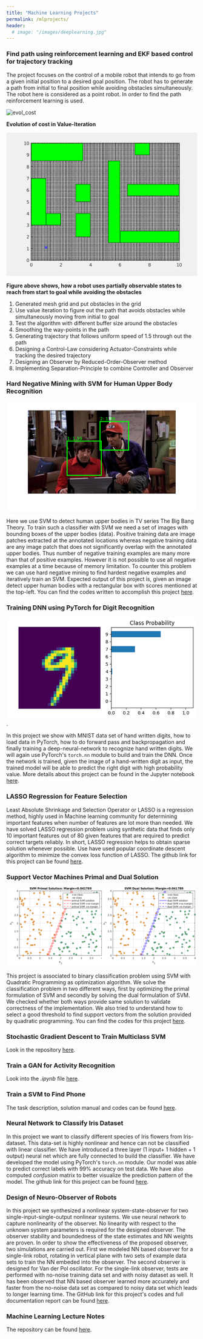 ```yaml
---
title: "Machine Learning Projects"
permalink: /mlprojects/
header:
  # image: "/images/deeplearning.jpg"
---
```


### Find path using reinforcement learning and EKF based control for trajectory tracking 
The project focuses on the control of a mobile robot that intends to go from a given initial position to a desired goal position. The robot has to generate a path from initial to final position while avoiding obstacles simultaneously. The robot here is considered as a point robot. In order to find the path reinforcement learning is used.

![evol_cost](/images/control/Value_growth9.gif)

**Evolution of cost in Value-Iteration**

![exp_op](/images/control//Obs_Avoidance196.gif)

**Figure above shows, how a robot uses partially observable states to reach from start to goal while avoiding the obstacles**

1. Generated mesh grid and put obstacles in the grid
2. Use value iteration to figure out the path that avoids obstacles while simultaneously moving from initial to goal
3. Test the algorithm with different buffer size around the obstacles
4. Smoothing the way-points in the path
5. Generating trajectory that follows uniform speed of 1.5 through out the path
6. Designing a Control-Law considering Actuator-Constraints while tracking the desired trajectory
7. Designing an Observer by Reduced-Order-Observer method
8. Implementing Separation-Principle to combine Controller and Observer

### Hard Negative Mining with SVM for Human Upper Body Recognition
![SVM_hardneg](/images/ml/svm_hard_neg_minig.png)

Here we use SVM to detect human upper bodies in TV series The Big Bang Theory. To train such a classifier with SVM we need a set of images with bounding boxes of the upper bodies (data). Positive training data are image patches extracted at the annotated locations whereas negative training data are any image patch that does not significantly overlap with the annotated upper bodies. Thus number of negative training examples are many more than that of positive examples. However it is not possible to use all negative examples at a time because of memory limitation. To counter this problem we can use hard negative mining to find hardest negative examples and iteratively train an SVM. Expected output of this project is, given an image detect upper human bodies with a rectangular box with scores mentioned at the top-left. You can find the codes written to accomplish this project [here](https://github.com/mattsinbot/SVM-Upper-Body-Detection).

### Training DNN using PyTorch for Digit Recognition
![digit_predict](/images/ml/digit_predict.png).

In this project we show with MNIST data set of hand written digits, how to load data in PyTorch, how to do forward pass and backpropagation and finally training a deep-neural-network to recognize hand written digits.
We will again use PyTorch's `torch.nn` module to build and train the DNN. Once the network is trained, given the image of a hand-written digit as input, the trained model will be able to predict the right digit with high probability value. More details about this project can be found in the Jupyter notebook [here](https://github.com/mattsinbot/Pytorch-ML).

### LASSO Regression for Feature Selection
Least Absolute Shrinkage and Selection Operator or LASSO is a regression method, highly used in Machine learning community for determining important features when number of features are lot more than needed. We have solved LASSO regression problem using synthetic data that finds only 10 important features out of 80 given features that are required to predict correct targets reliably. In short, LASSO regression helps to obtain sparse solution whenever possible. Use have used popular coordinate descent algorithm to minimize the convex loss function of LASSO. The github link for this project can be found
[here](https://github.com/mattsinbot/Coordinate-Descent-LASSO).

### Support Vector Machines Primal and Dual Solution
![SVM_basic](/images/ml/SVM-primal-Dual.png)

This project is associated to binary classification problem using SVM with Quadratic Programming as optimization algorithm. We solve the classification problem in two different ways, first by optimizing the primal formulation of SVM and secondly by solving the dual formulation of SVM. We checked whether both ways provide same solution to validate correctness of the implementation. We also tried to understand how to select a good threshold to find support vectors from the solution provided by quadratic programming. You can find the codes for this project [here](https://github.com/mattsinbot/SVM-Primal-Dual).

### Stochastic Gradient Descent to Train Multiclass SVM
Look in the repository [here](https://github.com/mattsinbot/SVM-SGD-Multiclass).

### Train a GAN for Activity Recognition
Look into the *.ipynb* file [here](https://github.com/mattsinbot/Train-GAN-Activity-Recognition).

### Train a SVM to Find Phone
The task description, solution manual and codes can be found [here](https://github.com/mattsinbot/Find-Phone-SVM).

### Neural Network to Classify Iris Dataset
In this project we want to classify different species of Iris flowers from Iris-dataset. This data-set is highly nonlinear and hence can not be classified with linear classifier. We have introduced a three layer (1 input+ 1 hidden + 1 output) neural net which are fully connected to build the classifier. We have developed the model using PyTorch's `torch.nn` module. Our model was able to predict correct labels with 99% accuracy on test data. We have also computed *confusion* matrix to better visualize the prediction pattern of the model. The github link for this project can be found [here](https://github.com/mattsinbot/PyTorch-for-Iris-Dataset).

### Design of Neuro-Observer of Robots
In this project we synthesized a nonlinear system-state-observer for two single-input-single-output
nonlinear systems. We use neural network to capture nonlinearity of the observer. No linearity
with respect to the unknown system parameters is required for the designed observer. The observer
stability and boundedness of the state estimates and NN weights are proven. In order to show the
effectiveness of the proposed observer, two simulations are carried out. First we modeled NN based
observer for a single-link robot, rotating in vertical plane with two sets of example data sets to train the NN embeded into the observer. The second observer is designed for Van der Pol oscillator. For the single-link observer, tests are performed with no-noise training data set and with noisy dataset as well. It has been observed that NN based observer learned more accurately and faster from the no-noise data set as compared to noisy data set which leads to longer learning time. The GitHub link for this project's codes and full documentation report can be found [here](https://github.com/mattsinbot/Neuro-Observer-for-Dynamical-Systems).

### Machine Learning Lecture Notes
The repository can be found [here](https://github.com/mattsinbot/Lecture-Slides).
